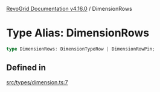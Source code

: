 [RevoGrid Documentation v4.16.0](README.md) / DimensionRows

# Type Alias: DimensionRows

```ts
type DimensionRows: DimensionTypeRow | DimensionRowPin;
```

## Defined in

[src/types/dimension.ts:7](https://github.com/revolist/revogrid/blob/09cdc1e0b86c0627e1eaa752c7fd0bb1b7b42330/src/types/dimension.ts#L7)
